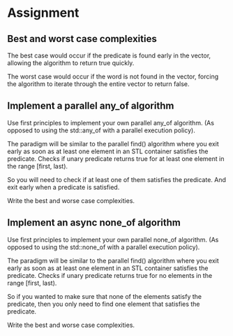 # Assignment

## Best and worst case complexities

The best case would occur if the predicate is found early in the vector, allowing the algorithm to return true quickly.

The worst case would occur if the word is not found in the vector, forcing the algorithm to iterate through the entire vector to return false.

## Implement a parallel any_of algorithm

Use first principles to implement your own parallel any_of algorithm. (As opposed to
using the std::any_of with a parallel execution policy).

The paradigm will be similar to the parallel find() algorithm where you exit early
as soon as at least one element in an STL container satisfies the predicate.
Checks if unary predicate returns true for at least one element in the range [first, last).

So you will need to check if at least one of them satisfies the predicate. And exit 
early when a predicate is satisfied.

Write the best and worse case complexities.

## Implement an async none_of algorithm

Use first principles to implement your own parallel none_of algorithm. (As opposed to
using the std::none_of with a parallel execution policy).

The paradigm will be similar to the parallel find() algorithm where you exit early
as soon as at least one element in an STL container satisfies the predicate.
Checks if unary predicate returns true for no elements in the range [first, last).

So if you wanted to make sure that none of the elements satisfy the predicate, then you only
need to find one element that satisfies the predicate.

Write the best and worse case complexities.